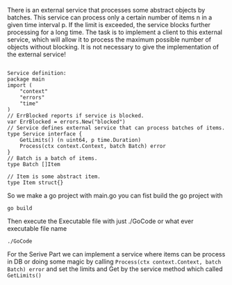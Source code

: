 There is an external service that processes some abstract objects by batches. This service can process only a certain number of items n in a given time interval p. If the limit is exceeded, the service blocks further processing for a long time.
The task is to implement a client to this external service, which will allow it to process the maximum possible number of objects without blocking. It is not necessary to give the implementation of the external service!

````

Service definition:
package main
import (
	"context"
	"errors"
	"time"
)
// ErrBlocked reports if service is blocked.
var ErrBlocked = errors.New("blocked")
// Service defines external service that can process batches of items.
type Service interface {
	GetLimits() (n uint64, p time.Duration)
	Process(ctx context.Context, batch Batch) error
}
// Batch is a batch of items.
type Batch []Item

// Item is some abstract item.
type Item struct{}

````
So we make a go project with main.go
you can fist build the go project with 
```
go build
```
Then execute the Executable file with just ./GoCode or what ever executable file name
```
./GoCode
```

For the Serive Part we can implement a service where items can be process in DB or doing some magic by calling ```Process(ctx context.Context, batch Batch) error``` and set the limits and Get by the service method which called ```GetLimits()```

